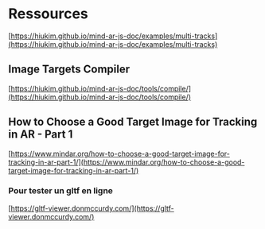 # Ressources

[https://hiukim.github.io/mind-ar-js-doc/examples/multi-tracks](https://hiukim.github.io/mind-ar-js-doc/examples/multi-tracks)

## Image Targets Compiler

[https://hiukim.github.io/mind-ar-js-doc/tools/compile/](https://hiukim.github.io/mind-ar-js-doc/tools/compile/)

## How to Choose a Good Target Image for Tracking in AR - Part 1

[https://www.mindar.org/how-to-choose-a-good-target-image-for-tracking-in-ar-part-1/](https://www.mindar.org/how-to-choose-a-good-target-image-for-tracking-in-ar-part-1/)

### Pour tester un gltf en ligne

[https://gltf-viewer.donmccurdy.com/](https://gltf-viewer.donmccurdy.com/)
